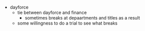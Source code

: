 - dayforce
	- tie between dayforce and finance
		- sometimes breaks at depaartments and titles as a result
	- some willingness to do a trial to see what breaks